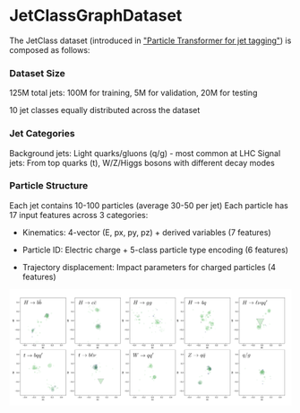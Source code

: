 # JetClassGraphDataset
The JetClass dataset (introduced in ["Particle Transformer for jet tagging"](https://arxiv.org/abs/2202.03772)) is composed as follows:

### Dataset Size
125M total jets: 100M for training, 5M for validation, 20M for testing

10 jet classes equally distributed across the dataset

### Jet Categories
Background jets: Light quarks/gluons (q/g) - most common at LHC
Signal jets: From top quarks (t), W/Z/Higgs bosons with different decay modes

### Particle Structure
Each jet contains 10-100 particles (average 30-50 per jet)
Each particle has 17 input features across 3 categories:

- Kinematics: 4-vector (E, px, py, pz) + derived variables (7 features)

- Particle ID: Electric charge + 5-class particle type encoding (6 features)

- Trajectory displacement: Impact parameters for charged particles (4 features)

![Alt text](jetClassImage.png)
